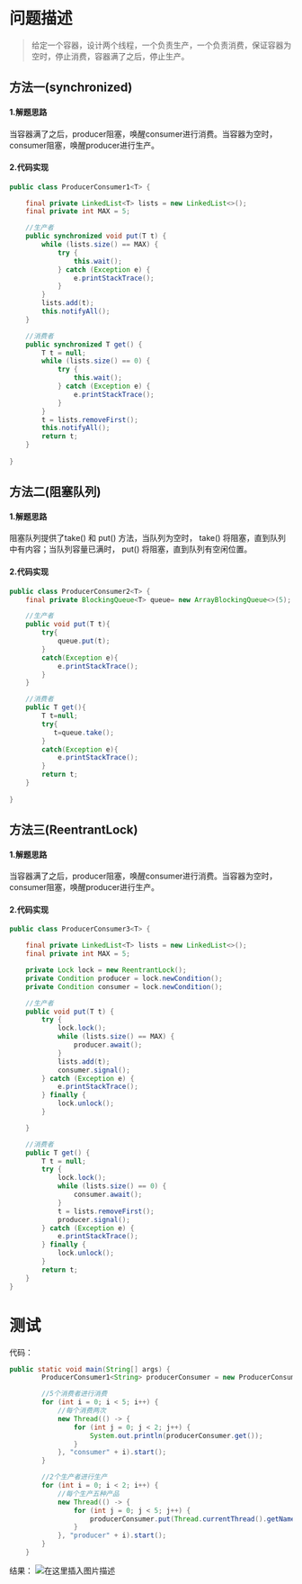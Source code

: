 > 

# 问题描述
> 给定一个容器，设计两个线程，一个负责生产，一个负责消费，保证容器为空时，停止消费，容器满了之后，停止生产。

## 方法一(synchronized)
#### 1.解题思路
当容器满了之后，producer阻塞，唤醒consumer进行消费。当容器为空时，consumer阻塞，唤醒producer进行生产。
#### 2.代码实现
```java
public class ProducerConsumer1<T> {

    final private LinkedList<T> lists = new LinkedList<>();
    final private int MAX = 5;

	//生产者
    public synchronized void put(T t) {
        while (lists.size() == MAX) {
            try {
                this.wait();
            } catch (Exception e) {
                e.printStackTrace();
            }
        }
        lists.add(t);
        this.notifyAll();
    }

	//消费者
    public synchronized T get() {
        T t = null;
        while (lists.size() == 0) {
            try {
                this.wait();
            } catch (Exception e) {
                e.printStackTrace();
            }
        }
        t = lists.removeFirst();
        this.notifyAll();
        return t;
    }
    
}
```

## 方法二(阻塞队列)
#### 1.解题思路
阻塞队列提供了take() 和 put() 方法，当队列为空时， take() 将阻塞，直到队列中有内容；当队列容量已满时， put() 将阻塞，直到队列有空闲位置。
#### 2.代码实现
```java
public class ProducerConsumer2<T> {
    final private BlockingQueue<T> queue= new ArrayBlockingQueue<>(5);

	//生产者
    public void put(T t){
        try{
            queue.put(t);
        }
        catch(Exception e){
            e.printStackTrace();
        }
    }

	//消费者
    public T get(){
        T t=null;
        try{
           t=queue.take();
        }
        catch(Exception e){
            e.printStackTrace();
        }
        return t;
    }
    
}
```

## 方法三(ReentrantLock)
#### 1.解题思路
当容器满了之后，producer阻塞，唤醒consumer进行消费。当容器为空时，consumer阻塞，唤醒producer进行生产。
#### 2.代码实现

```java
public class ProducerConsumer3<T> {

    final private LinkedList<T> lists = new LinkedList<>();
    final private int MAX = 5;

    private Lock lock = new ReentrantLock();
    private Condition producer = lock.newCondition();
    private Condition consumer = lock.newCondition();

	//生产者
    public void put(T t) {
        try {
            lock.lock();
            while (lists.size() == MAX) {
                producer.await();
            }
            lists.add(t);
            consumer.signal();
        } catch (Exception e) {
            e.printStackTrace();
        } finally {
            lock.unlock();
        }

    }

	//消费者
    public T get() {
        T t = null;
        try {
            lock.lock();
            while (lists.size() == 0) {
                consumer.await();
            }
            t = lists.removeFirst();
            producer.signal();
        } catch (Exception e) {
            e.printStackTrace();
        } finally {
            lock.unlock();
        }
        return t;
    }    
}

```
# 测试
代码：

```java
public static void main(String[] args) {
        ProducerConsumer1<String> producerConsumer = new ProducerConsumer1<>();

        //5个消费者进行消费
        for (int i = 0; i < 5; i++) {
        	//每个消费两次
            new Thread(() -> {
                for (int j = 0; j < 2; j++) {
                    System.out.println(producerConsumer.get());
                }
            }, "consumer" + i).start();
        }

        //2个生产者进行生产
        for (int i = 0; i < 2; i++) {
        	//每个生产五种产品
            new Thread(() -> {
                for (int j = 0; j < 5; j++) {
                    producerConsumer.put(Thread.currentThread().getName() + " " + j + "号产品");
                }
            }, "producer" + i).start();
        }
    }
```
结果：
![在这里插入图片描述](https://img-blog.csdnimg.cn/639bd1d678414eefb3f4300bd06b1203.png?x-oss-process=image/watermark,type_ZmFuZ3poZW5naGVpdGk,shadow_10,text_aHR0cHM6Ly9ibG9nLmNzZG4ubmV0L3FxXzQzNTY4MTA5,size_16,color_FFFFFF,t_70)